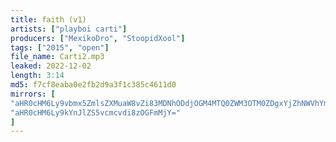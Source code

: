 ```yaml
---
title: faith (v1)
artists: ["playboi carti"]
producers: ["MexikoDro", "StoopidXool"]
tags: ["2015", "open"]
file_name: Carti2.mp3
leaked: 2022-12-02
length: 3:14
md5: f7cf8eaba0e2fb2d9a3f1c385c4611d0
mirrors: [
"aHR0cHM6Ly9vbmx5ZmlsZXMuaW8vZi83MDNhODdjOGM4MTQ0ZWM3OTM0ZDgxYjZhNWVhYmU4OA==",
"aHR0cHM6Ly9kYnJlZS5vcmcvdi8zOGFmMjY="
]
---
```

